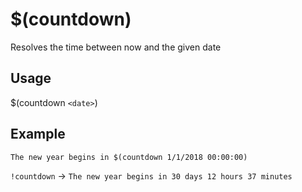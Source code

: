 # $(countdown)
Resolves the time between now and the given date

## Usage
$(countdown `<date>`)

## Example
    The new year begins in $(countdown 1/1/2018 00:00:00)

`!countdown` -> `The new year begins in 30 days 12 hours 37 minutes`
